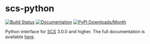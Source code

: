 scs-python
===

[![Build Status](https://github.com/bodono/scs-python/actions/workflows/build.yml/badge.svg)](https://github.com/bodono/scs-python/actions/workflows/build.yml)
[![Documentation](https://img.shields.io/badge/docs-online-brightgreen?logo=read-the-docs&style=flat)](https://www.cvxgrp.org/scs/)
[![PyPI Downloads/Month](https://static.pepy.tech/personalized-badge/scs?period=month&units=abbreviation&left_color=grey&right_color=brightgreen&left_text=downloads/month)](https://pepy.tech/project/scs)

Python interface for [SCS](https://github.com/cvxgrp/scs) 3.0.0 and higher.
The full documentation is available [here](https://www.cvxgrp.org/scs/).
